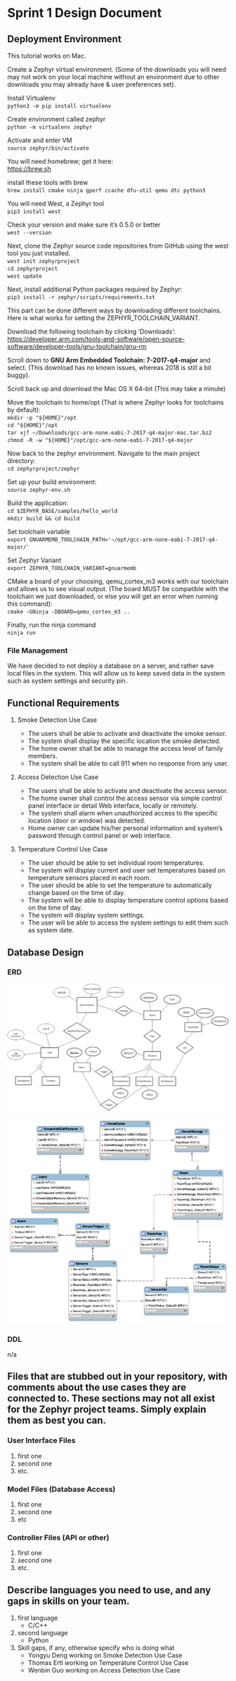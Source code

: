 # Sprint 1 Design Document

## Deployment Environment

This tutorial works on Mac.

Create a Zephyr virtual environment. (Some of the downloads you will need may not work on your local machine without an environment due to other downloads you may already have & user preferences set).

Install Virtualenv  
`python3 -m pip install virtualenv`

Create environment called zephyr   
`python -m virtualenv zephyr`

Activate and enter VM  
`source zephyr/bin/activate`

You will need homebrew; get it here:  
https://brew.sh

install these tools with brew  
`brew install cmake ninja gperf ccache dfu-util qemu dtc python3`

You will need West, a Zephyr tool  
`pip3 install west`

Check your version and make sure it’s 0.5.0 or better  
`west --version`

Next, clone the Zephyr source code repositories from GitHub using the west tool you just installed.  
 `west init zephyrproject`  
 `cd zephyrproject`  
 `west update`

 Next, install additional Python packages required by Zephyr:  
 `pip3 install -r zephyr/scripts/requirements.txt`

This part can be done different ways by downloading different toolchains. Here is what works for setting the ZEPHYR_TOOLCHAIN_VARIANT.

Download the following toolchain by clicking ‘Downloads’:  
https://developer.arm.com/tools-and-software/open-source-software/developer-tools/gnu-toolchain/gnu-rm

Scroll down to **GNU Arm Embedded Toolchain: 7-2017-q4-major** and select. (This download has no known issues, whereas 2018 is still a bit buggy).

Scroll back up and download the Mac OS X 64-bit (This may take a minute)

Move the toolchain to home/opt (That is where Zephyr looks for toolchains by default):  
`mkdir -p "${HOME}"/opt`  
`cd "${HOME}"/opt`  
`tar xjf ~/Downloads/gcc-arm-none-eabi-7-2017-q4-major-mac.tar.bz2`  
`chmod -R -w "${HOME}"/opt/gcc-arm-none-eabi-7-2017-q4-major`

Now back to the zephyr environment. Navigate to the main project directory:  
`cd zephyrproject/zephyr`

Set up your build environment:  
`source zephyr-env.sh`

Build the application:  
`cd $ZEPHYR_BASE/samples/hello_world`  
`mkdir build && cd build`

Set toolchain variable  
`export GNUARMEMB_TOOLCHAIN_PATH='~/opt/gcc-arm-none-eabi-7-2017-q4-major/'`

Set Zephyr Variant  
`export ZEPHYR_TOOLCHAIN_VARIANT=gnuarmemb`

CMake a board of your choosing, qemu_cortex_m3 works with our toolchain and allows us to see visual output. (The board MUST be compatible with the toolchain we just downloaded, or else you will get an error when running this command):  
`cmake -GNinja -DBOARD=qemu_cortex_m3 ..`

Finally, run the ninja command  
`ninja run`

### File Management

We have decided to not deploy a database on a server, and rather save local files in the system. This will allow us to keep saved data in the system such as system settings and security pin.

## Functional Requirements

1. Smoke Detection Use Case
	- The users shall be able to activate and deactivate the smoke sensor.
	- The system shall display the specific location the smoke detected.
	- The home owner shall be able to manage the access level of family members.
	- The system shall be able to call 911 when no response from any user.
2. Access Detection Use Case		
	- The users shall be able to activate and deactivate the access sensor.
	- The home owner shall control the access sensor via simple control panel interface or detail Web interface, locally or remotely.
	- The system shall alarm when unauthorized access to the specific location (door or window) was detected.
	- Home owner can update his/her personal information and system’s password through control panel or web interface.

3. Temperature Control Use Case
	- The user should be able to set individual room temperatures.
	- The system will display current and user set temperatures based on temperature sensors placed in each room.
	- The user should be able to set the temperature to automatically change based on the time of day. 
	- The system will be able to display temperature control options based on the time of day.
	- The system will display system settings.
	- The user will be able to access the system settings to edit them such as system date.

## Database Design

### ERD


![ERD](../ERD/ERD1.png)

![ERD](../ERD/ERD2.png)
### DDL 

n/a

## Files that are stubbed out in your repository, with comments about the use cases they are connected to. These sections may not all exist for the Zephyr project teams. Simply explain them as best you can. 

### User Interface Files

1. first one
2. second one
3. etc.


### Model Files (Database Access)

1. first one
2. second one
3. etc


### Controller Files (API or other)

1. first one 
2. second one
3. etc. 

## Describe languages you need to use, and any gaps in skills on your team. 

1. first language 
    - C/C++
2. second language 
    - Python
3. Skill gaps, if any, otherwise specify who is doing what
    - Yongyu Deng working on Smoke Detection Use Case
    - Thomas Ertl working on Temperature Control Use Case
    - Wenbin Guo working on Access Detection Use Case
